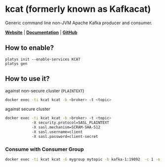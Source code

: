 # kcat (formerly known as Kafkacat)

Generic command line non-JVM Apache Kafka producer and consumer.

**[Website](https://github.com/edenhill/kcat)** | **[Documentation](https://github.com/edenhill/kcat)** | **[GitHub](https://github.com/edenhill/kcat)**

## How to enable?

```
platys init --enable-services KCAT
platys gen
```

## How to use it?

against non-secure cluster (`PLAINTEXT`)

```bash
docker exec -ti kcat kcat -b <broker> -t <topic>
```

against secure cluster

```bash
docker exec -ti kcat kcat -b <broker> -t <topic>
			-X security.protocol=SASL_PLAINTEXT
			-X sasl.mechanism=SCRAM-SHA-512
			-X sasl.username=client
			-X sasl.password=client-secret
```

### Consume with Consumer Group

```bash
docker exec -ti kcat kcat -G mygroup mytopic -b kafka-1:19092  -c 1 -o end
```
